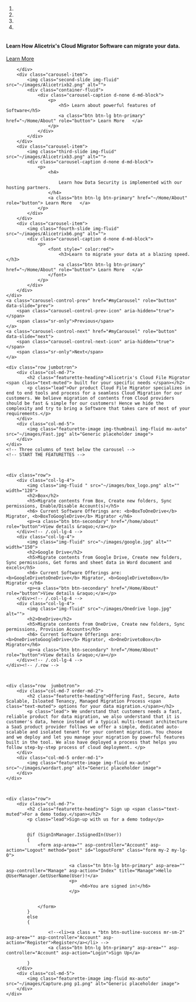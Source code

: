 <div id="myCarousel" class="carousel slide" data-ride="carousel">
    <ol class="carousel-indicators">
        <li data-target="#myCarousel" data-slide-to="0" class="active"></li>
        <li data-target="#myCarousel" data-slide-to="1"></li>
        <li data-target="#myCarousel" data-slide-to="2"></li>
        <li data-target="#myCarousel" data-slide-to="3"></li>
    </ol>
    <div class="carousel-inner">
        <div class="carousel-item active">
            <img class="first-slide img-fluid" src="~/images/Alicetrix.png" alt="">
            <div class="carousel-caption d-none d-md-block">
                <p>
                    <h4> Learn How Alicetrix's Cloud Migrator Software can migrate your data.</h4>
                    <a class="btn btn-lg btn-primary" href="~/Home/About" role="button"> Learn More   </a>
                </p>
            </div>

        </div>
        <div class="carousel-item">
            <img class="second-slide img-fluid" src="~/images/Alicetrixb2.png" alt="">
            <div class="container-fluid">
                <div class="carousel-caption d-none d-md-block">
                    <p>
                        <h5> Learn about powerful features of Software</h5>
                        <a class="btn btn-lg btn-primary" href="~/Home/About" role="button"> Learn More   </a>
                    </p>
                </div>
            </div>
        </div>
        <div class="carousel-item">
            <img class="third-slide img-fluid" src="~/images/Alicetrixb3.png" alt="">
            <div class="carousel-caption d-none d-md-block">
                <p>
                    <h4>

                        Learn how Data Security is implemented with our hosting partners.
                    </h4>
                    <a class="btn btn-lg btn-primary" href="~/Home/About" role="button"> Learn More   </a>
                </p>
            </div>
        </div>
        <div class="carousel-item">
            <img class="fourth-slide img-fluid" src="~/images/Alicetrixb6.png" alt="">
            <div class="carousel-caption d-none d-md-block">
                <p>
                    <font style=" color:red">
                        <h3>Learn to migrate your data at a blazing speed.</h3>
                        <a class="btn btn-lg btn-primary" href="~/Home/About" role="button"> Learn More   </a>
                    </font>
                </p>
            </div>
        </div>
    </div>
    <a class="carousel-control-prev" href="#myCarousel" role="button" data-slide="prev">
        <span class="carousel-control-prev-icon" aria-hidden="true"></span>
        <span class="sr-only">Previous</span>
    </a>
    <a class="carousel-control-next" href="#myCarousel" role="button" data-slide="next">
        <span class="carousel-control-next-icon" aria-hidden="true"></span>
        <span class="sr-only">Next</span>
    </a>
</div>




<!-- Marketing messaging and featurettes
================================================== -->
<!-- Wrap the rest of the page in another container to center all the content. -->
<div class="container-fluid">

    <div class="row jumbotron">
        <div class="col-md-7">
            <h2 class="featurette-heading">Alicetrix's Cloud File Migrator <span class="text-muted"> built for your specific needs </span></h2>
            <p class="lead">Our product Cloud File Migrator specializes in end to end tools and process for a seamless Cloud Migration for our customers. We believe migration of contents from Cloud providers should be fast & simple for our customers! Hence we hide the complexity and try to bring a Software that takes care of most of your requirements.</p>
        </div>
        <div class="col-md-5">
            <img class="featurette-image img-thumbnail img-fluid mx-auto" src="~/images/Fast.jpg" alt="Generic placeholder image">
        </div>
    </div>
    <!-- Three columns of text below the carousel -->
    <!-- START THE FEATURETTES -->



    <div class="row">
        <div class="col-lg-4">
            <img class="img-fluid " src="~/images/box_logo.png" alt="" width="120">
            <h2>Box</h2>
            <h5>Migrate contents from Box, Create new folders, Sync permissions, Enable/Disable Account(s)</h5>
            <h6> Current Software Offerings are: <b>BoxToOneDrive</b> Migrator, <b>BoxToGoogleDrive</b> Migrator </h6>
            <p><a class="btn btn-secondary" href="/home/about" role="button">View details &raquo;</a></p>
        </div><!-- /.col-lg-4 -->
        <div class="col-lg-4">
            <img class="img-fluid" src="~/images/google.jpg" alt="" width="150">
            <h2>Google Drive</h2>
            <h5>Migrate contents from Google Drive, Create new folders, Sync permissions, Get forms and sheet data in Word document and excels</h5>
            <h6> Current Software Offerings are: <b>GoogleDrivetoOneDrive</b> Migrator, <b>GoogleDrivetoBox</b> Migrator </h6>
            <p><a class="btn btn-secondary" href="/Home/About" role="button">View details &raquo;</a></p>
        </div><!-- /.col-lg-4 -->
        <div class="col-lg-4">
            <img class="img-fluid" src="~/images/Onedrive logo.jpg" alt="">
            <h2>OneDrive</h2>
            <h5>Migrate contents from OneDrive, Create new folders, Sync permissions, Provision Accounts</h5>
            <h6> Current Software Offerings are: <b>OneDrivetoGoogleDrive</b> Migrator, <b>OneDrivetoBox</b> Migrator</h6>
            <p><a class="btn btn-secondary" href="/Home/About" role="button">View details &raquo;</a></p>
        </div><!-- /.col-lg-4 -->
    </div><!-- /.row -->



    <div class="row  jumbotron">
        <div class="col-md-7 order-md-2">
            <h2 class="featurette-heading">Offering Fast, Secure, Auto Scalable, Isloated Tenancy, Managed Migration Process <span class="text-muted"> options for your data migration.</span></h2>
            <p class="lead"> We understand that customers needs a fast, reliable product for data migration, we also understand that it is customer's data, hence instead of a typical multi-tenant architecture a SaaS product provider follows we offer a simple, dedicated auto-scalable and isolated tenant for your content migration. You choose and we deploy and let you manage your migration by powerful features built in the tool. We also have deployed a process that helps you follow step-by-step process of cloud deployment. </p>
        </div>
        <div class="col-md-5 order-md-1">
            <img class="featurette-image img-fluid mx-auto" src="~/images/wordart.png" alt="Generic placeholder image">
        </div>
    </div>



    <div class="row">
        <div class="col-md-7">
            <h2 class="featurette-heading"> Sign up <span class="text-muted">For a demo today.</span></h2>
            <p class="lead">Sign-up with us for a demo today</p>


            @if (SignInManager.IsSignedIn(User))
            {
                <form asp-area="" asp-controller="Account" asp-action="Logout" method="post" id="logoutForm" class="form my-2 my-lg-0">
                    
                            <a class="tn btn-lg btn-primary" asp-area="" asp-controller="Manage" asp-action="Index" title="Manage">Hello @UserManager.GetUserName(User)!</a>
                            <p>
                                <h6>You are signed in!</h6>
                            </p>
                       
                    
                </form>
            }
            else
            {
                
                    <!--<li><a class = "btn btn-outline-success mr-sm-2" asp-area="" asp-controller="Account" asp-action="Register">Register</a></li> -->
                    <a class="btn btn-lg btn-primary" asp-area="" asp-controller="Account" asp-action="Login">Sign Up</a>
                
            }
        </div>
        <div class="col-md-5">
            <img class="featurette-image img-fluid mx-auto" src="~/images/Capture.png p1.png" alt="Generic placeholder image">
        </div>
    </div>

</div>
